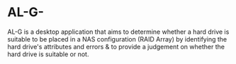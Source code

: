 # AL-G-
AL-G is a desktop application that aims to determine whether a hard drive is suitable to be placed in a NAS configuration (RAID Array) by identifying the hard drive's attributes and errors &amp; to provide a judgement on whether the hard drive is suitable or not. 

